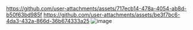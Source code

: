 https://github.com/user-attachments/assets/717ecb14-478a-4054-ab8d-b50f63bd985f
https://github.com/user-attachments/assets/be3f7bc6-4da3-432a-866d-36b674333a25
![image](https://github.com/user-attachments/assets/d3d32177-2cb0-4160-9128-06e7e03c0db8)
